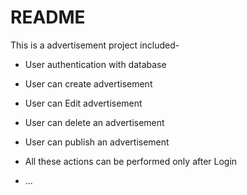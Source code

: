 # README

This is a advertisement project included-

* User authentication with database

* User can create advertisement

* User can Edit advertisement

* User can delete an advertisement

* User can publish an advertisement

* All these actions can be performed only after Login

* ...
